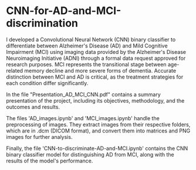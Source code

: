 # CNN-for-AD-and-MCI-discrimination
I developed a Convolutional Neural Network (CNN) binary classifier to differentiate between Alzheimer's Disease (AD) and Mild Cognitive Impairment (MCI) using imaging data provided by the Alzheimer's Disease Neuroimaging Initiative (ADNI) through a formal data request approved for research purposes. MCI represents the transitional stage between age-related memory decline and more severe forms of dementia. Accurate distinction between MCI and AD is critical, as the treatment strategies for each condition differ significantly.

In the file "Presentation_AD_MCI_CNN.pdf" contains a summary presentation of the project, including its objectives, methodology, and the outcomes and results.

The files 'AD_images.ipynb' and 'MCI_images.ipynb' handle the preprocessing of images. They extract images from their respective folders, which are in .dcm (DICOM format), and convert them into matrices and PNG images for further analysis.

Finally, the file 'CNN-to-discriminate-AD-and-MCI.ipynb' contains the CNN binary classifier model for distinguishing AD from MCI, along with the results of the model's performance.
